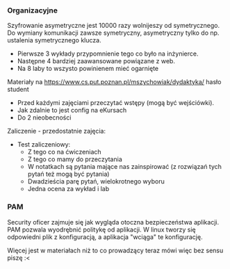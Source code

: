 ### Organizacyjne

Szyfrowanie asymetryczne jest 10000 razy wolnijeszy od symetrycznego. Do wymiany komunikacji zawsze symetryczny, asymetryczny tylko do np. ustalenia symetrycznego klucza.

- Pierwsze 3 wykłady przypomnienie tego co było na inżynierce.
- Następne 4 bardziej zaawansowane powiązane z web.
- Na 8 laby to wszysto powinienem mieć ogarnięte

Materiały na https://www.cs.put.poznan.pl/mszychowiak/dydaktyka/ hasło student

- Przed każdymi zajęciami przeczytać wstępy (mogą być wejściówki).
- Jak zdalnie to jest config na eKursach
- Do 2 nieobecności

Zaliczenie - przedostatnie zajęcia:
- Test zaliczeniowy:
	- Z tego co na ćwiczeniach
	- Z tego co mamy do przeczytania
	- W notatkach są pytania mające nas zainspirować (z rozwiązań tych pytań też mogą być pytania)
	- Dwadzieścia parę pytań, wielokrotnego wyboru
	- Jedna ocena za wykład i lab
### PAM
Security oficer zajmuje się jak wygląda otoczna bezpieczeństwa aplikacji. PAM pozwala wyodrębnić politykę od aplikacji. W linux tworzy się odpowiedni plik z konfiguracją, a aplikacja "wciąga" te konfigurację.

Więcej jest w materiałach niż to co prowadzący teraz mówi więc bez sensu piszę :<
